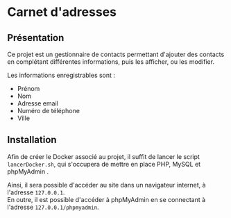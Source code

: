 # Carnet d'adresses

## **Présentation**
Ce projet est un gestionnaire de contacts permettant d'ajouter des contacts en complétant différentes informations,
puis les afficher, ou les modifier. 

Les informations enregistrables sont :
* Prénom
* Nom
* Adresse email
* Numéro de téléphone
* Ville

## **Installation**
Afin de créer le Docker associé au projet, il suffit de lancer le script ```lancerDocker.sh```, qui s'occupera
de mettre en place PHP, MySQL et phpMyAdmin .  

Ainsi, il sera possible d'accéder au site dans un navigateur internet, à l'adresse ```127.0.0.1```.  
En outre, il est possible d'accéder à phpMyAdmin en se connectant à l'adresse ```127.0.0.1/phpmyadmin```.
